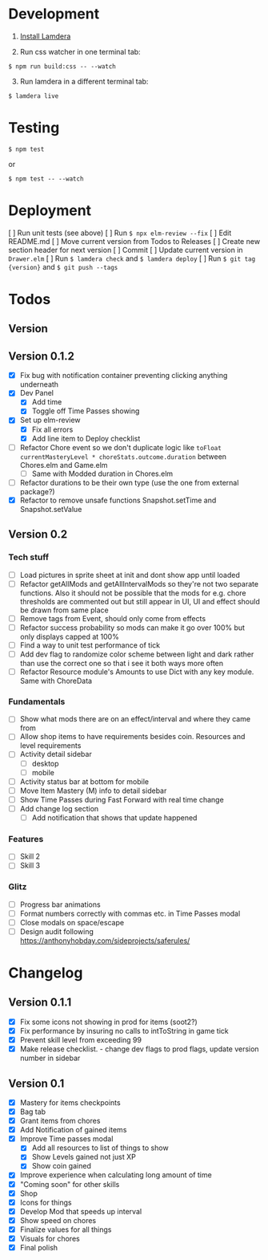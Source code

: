 # Development

1. [Install Lamdera](https://lamdera.com/start)

2. Run css watcher in one terminal tab:
```
$ npm run build:css -- --watch
```

3. Run lamdera in a different terminal tab:
```
$ lamdera live
```

# Testing

```
$ npm test
```

or

```
$ npm test -- --watch
```

# Deployment
[ ] Run unit tests (see above)
[ ] Run `$ npx elm-review --fix`
[ ] Edit README.md
  [ ] Move current version from Todos to Releases
  [ ] Create new section header for next version
  [ ] Commit
[ ] Update current version in `Drawer.elm`
[ ] Run `$ lamdera check` and `$ lamdera deploy`
[ ] Run `$ git tag {version}` and `$ git push --tags`

# Todos

## Version

## Version 0.1.2
- [x] Fix bug with notification container preventing clicking anything underneath
- [x] Dev Panel
	- [x] Add time
	- [x] Toggle off Time Passes showing
- [x] Set up elm-review
  - [x] Fix all errors
  - [x] Add line item to Deploy checklist
- [ ] Refactor Chore event so we don't duplicate logic like `toFloat currentMasteryLevel * choreStats.outcome.duration` between Chores.elm and Game.elm
  - [ ] Same with Modded duration in Chores.elm
- [ ] Refactor durations to be their own type (use the one from external package?)
- [x] Refactor to remove unsafe functions Snapshot.setTime and Snapshot.setValue

## Version 0.2
### Tech stuff
- [ ] Load pictures in sprite sheet at init and dont show app until loaded
- [ ] Refactor getAllMods and getAllIntervalMods so they're not two separate functions. Also it should not be possible that the mods for e.g. chore thresholds are commented out but still appear in UI, UI and effect should be drawn from same place
- [ ] Remove tags from Event, should only come from effects
- [ ] Refactor success probability so mods can make it go over 100% but only displays capped at 100%
- [ ] Find a way to unit test performance of tick
- [ ] Add dev flag to randomize color scheme between light and dark rather than use the correct one so that i see it both ways more often
- [ ] Refactor Resource module's Amounts to use Dict with any key module. Same with ChoreData

### Fundamentals
- [ ] Show what mods there are on an effect/interval and where they came from
- [ ] Allow shop items to have requirements besides coin. Resources and level requirements
- [ ] Activity detail sidebar
	- [ ] desktop
	- [ ] mobile
- [ ] Activity status bar at bottom for mobile
- [ ] Move Item Mastery (M) info to detail sidebar
- [ ] Show Time Passes during Fast Forward with real time change
- [ ] Add change log section
  - [ ] Add notification that shows that update happened

### Features
- [ ] Skill 2
- [ ] Skill 3

### Glitz
- [ ] Progress bar animations
- [ ] Format numbers correctly with commas etc. in Time Passes modal
- [ ] Close modals on space/escape
- [ ] Design audit following https://anthonyhobday.com/sideprojects/saferules/

# Changelog

## Version 0.1.1
- [x] Fix some icons not showing in prod for items (soot2?)
- [x] Fix performance by insuring no calls to intToString in game tick
- [x] Prevent skill level from exceeding 99
- [x] Make release checklist. - change dev flags to prod flags, update version number in sidebar

## Version 0.1
- [x] Mastery for items checkpoints
- [x] Bag tab
- [x] Grant items from chores
- [x] Add Notification of gained items
- [x] Improve Time passes modal
  - [x] Add all resources to list of things to show
  - [x] Show Levels gained not just XP
  - [x] Show coin gained
- [x] Improve experience when calculating long amount of time
- [x] "Coming soon" for other skills
- [x] Shop
- [x] Icons for things
- [x] Develop Mod that speeds up interval
- [x] Show speed on chores
- [x] Finalize values for all things
- [x] Visuals for chores
- [x] Final polish